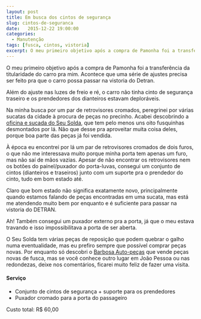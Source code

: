 ```yaml
---
layout: post
title: Em busca dos cintos de segurança
slug: cintos-de-seguranca
date:   2015-12-22 19:00:00
categories:
  - Manutenção
tags: [fusca, cintos, vistoria]
excerpt: O meu primeiro objetivo após a compra de Pamonha foi a transferência da titularidade do carro pra mim. Acontece que uma série de ajustes precisa ser feito pra que o carro possa passar na vistoria do Detran.
---
```


O meu primeiro objetivo após a compra de Pamonha foi a transferência da titularidade do carro pra mim. Acontece que uma série de ajustes precisa ser feito pra que o carro possa passar na vistoria do Detran.

Além do ajuste nas luzes de freio e ré, o carro não tinha cinto de segurança traseiro e os prendedores dos dianteiros estavam deploráveis.

Na minha busca por um par de retrovisores cromados, peregrinei por várias sucatas da cidade à procura de peças no precinho. Acabei descobrindo a [oficina e sucada do Seu Solda](https://www.google.com.br/maps/@-7.1511327,-34.8932996,3a,75y,316.44h,77.05t/data=!3m6!1e1!3m4!1sJU_CGjrT-Rp6WW8K0_RvJA!2e0!7i13312!8i6656?hl=pt-PT), que tem pelo menos uns oito fusquinhas desmontados por lá. Não que desse pra aproveitar muita coisa deles, porque boa parte das peças já foi vendida.

À época eu encontrei por lá um par de retrovisores cromados de dois furos, o que não me interessava muito porque minha porta tem apenas um furo, mas não saí de mãos vazias. Apesar de não encontrar os retrovisores nem os botões do painel/puxador do porta-luvas, consegui um conjunto de cintos (dianteiros e traseiros) junto com um suporte pra o prendedor do cinto, tudo em bom estado até.

Claro que bom estado não significa exatamente novo, principalmente quando estamos falando de peças encontradas em uma sucata, mas está me atendendo muito bem por enquanto e é suficiente para passar na vistoria do DETRAN.

Ah! Também consegui um puxador externo pra a porta, já que o meu estava travando e isso impossibilitava a porta de ser aberta.

O Seu Solda tem várias peças de reposição que podem quebrar o galho numa eventualidade, mas eu prefiro sempre que possível comprar peças novas. Por enquanto só descobri o [Barbosa Auto-peças](https://goo.gl/maps/i17fn2nrFk32) que vende peças novas de fusca, mas se você conhece outro lugar em João Pessoa ou nas redondezas, deixe nos comentários, ficarei muito feliz de fazer uma visita.

#### Serviço
- Conjunto de cintos de segurança + suporte para os prendedores
- Puxador cromado para a porta do passageiro

Custo total: R$ 60,00
